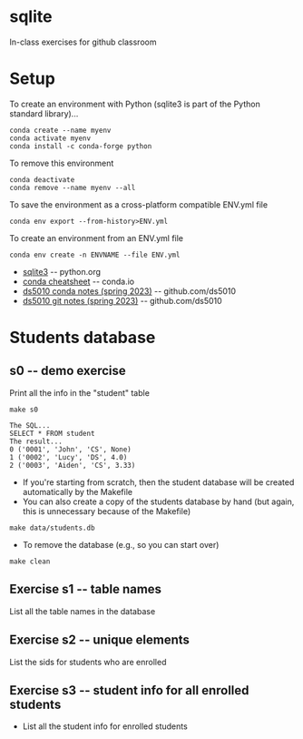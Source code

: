 
# sqlite

In-class exercises for github classroom

# Setup

To create an environment with Python (sqlite3 is part of the Python standard library)...
```
conda create --name myenv
conda activate myenv
conda install -c conda-forge python
```

To remove this environment
```
conda deactivate
conda remove --name myenv --all
```

To save the environment as a cross-platform compatible ENV.yml file
```
conda env export --from-history>ENV.yml
```

To create an environment from an ENV.yml file
```
conda env create -n ENVNAME --file ENV.yml
```

* [sqlite3](https://docs.python.org/3/library/sqlite3.html) -- python.org
* [conda cheatsheet](https://docs.conda.io/projects/conda/en/latest/user-guide/cheatsheet.html) -- conda.io
* [ds5010 conda notes (spring 2023)](https://github.com/ds5010/spring-2023/blob/main/install.md) -- github.com/ds5010
* [ds5010 git notes (spring 2023)](https://github.com/ds5010/spring-2023/blob/main/git.md) -- github.com/ds5010

# Students database

## s0 -- demo exercise

Print all the info in the "student" table

```
make s0

The SQL...
SELECT * FROM student
The result...
0 ('0001', 'John', 'CS', None)
1 ('0002', 'Lucy', 'DS', 4.0)
2 ('0003', 'Aiden', 'CS', 3.33)
```
* If you're starting from scratch, then the student database will be created automatically by the Makefile
* You can also create a copy of the students database by hand (but again, this is unnecessary because of the Makefile)
```
make data/students.db
```
* To remove the database (e.g., so you can start over)
```
make clean
```

## Exercise s1 -- table names

List all the table names in the database

## Exercise s2 -- unique elements

List the sids for students who are enrolled

## Exercise s3 -- student info for all enrolled students

* List all the student info for enrolled students

